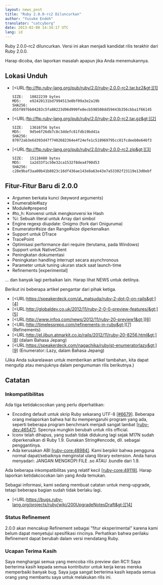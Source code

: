 ```yaml
---
layout: news_post
title: "Ruby 2.0.0-rc2 Diluncurkan"
author: "Yusuke Endoh"
translator: "catcyborg"
date: 2013-02-08 14:34:17 UTC
lang: id
---
```


Ruby 2.0.0-rc2 diluncurkan. Versi ini akan menjadi kandidat rilis terakhir
dari Ruby 2.0.0.

Harap dicoba, dan laporkan masalah apapun jika Anda menemukannya.

## Lokasi Unduh

* [&lt;URL:ftp://ftp.ruby-lang.org/pub/ruby/2.0/ruby-2.0.0-rc2.tar.bz2&gt;][1]

      SIZE:   10822239 bytes
      MD5:    e92420131bd7994513e0bf09a3e2a19b
      SHA256: d55f897bb04283c5fa80223d96d990fe8ecb598508dd59443b356cbba1f66145

* [&lt;URL:ftp://ftp.ruby-lang.org/pub/ruby/2.0/ruby-2.0.0-rc2.tar.gz&gt;][2]

      SIZE:   13616756 bytes
      MD5:    9d5e6f26db7c8c3ddefc81fdb19bd41a
      SHA256: 87072ab3e6d393d47f7402682364e4f24efe1c518969795cc01fcdeeb0e646f3

* [&lt;URL:ftp://ftp.ruby-lang.org/pub/ruby/2.0/ruby-2.0.0-rc2.zip&gt;][3]

      SIZE:   15118480 bytes
      MD5:    1a2d33f1c50e32ca1532f8dea4790d53
      SHA256: c28e9baf3aa00b41b8823c16df436ae143e8a63e43e7a53302f23119e13d0ebf

## Fitur-Fitur Baru di 2.0.0

* Argumen berkata kunci (keyword arguments)
* Enumerable#lazy
* Module#prepend
* \#to\_h: Konvensi untuk mengkonversi ke Hash
* %i: Sebuah literal untuk Array dari simbol
* Engine regexp diupdate: Onigmo (fork dari Oniguruma)
* Enumerator#size dan Range#size diperkenalkan
* Support untuk DTrace
* TracePoint
* Optimisasi performance dari require (terutama, pada Windows)
* Support untuk NativeClient
* Peningkatan dokumentasi
* Peningkatan handling interrupt secara asynchronous
* Parameter untuk tuning ukuran stack saat launch-time
* Refinements \[experimental\]

... dan banyak lagi perbaikan lain. Harap lihat NEWS untuk detilnya.

Berikut ini beberapa artikel pengantar dari pihak ketiga.

* [&lt;URL:https://speakerdeck.com/a\_matsuda/ruby-2-dot-0-on-rails&gt;][4]
* [&lt;URL:http://globaldev.co.uk/2012/11/ruby-2-0-0-preview-features/&gt;][5]
* [&lt;URL:http://www.infoq.com/news/2012/11/ruby-20-preview1&gt;][6]
* [&lt;URL:http://timelessrepo.com/refinements-in-ruby&gt;][7]
  (Refinements)
* [&lt;URL:http://el.jibun.atmarkit.co.jp/rails/2012/11/ruby-20-8256.html&gt;][8]
  (dalam Bahasa Jepang)
* [&lt;URL:https://speakerdeck.com/nagachika/rubyist-enumeratorlazy&gt;][9]
  (Enumerator::Lazy, dalam Bahasa Jepang)

(Jika Anda sukarelawan untuk memberikan artikel tambahan, kita dapat mengutip atau merujuknya dalam pengumuman rilis berikutnya.)

## Catatan

### Inkompatibilitas

Ada tiga ketidakcocokan yang perlu diperhatikan:

* Encoding default untuk skrip Ruby sekarang UTF-8 [\[#6679\]][10]. Beberapa orang
  melaporkan bahwa hal itu mempengaruhi program yang ada, seperti beberapa
  program benchmark menjadi sangat lambat [\[ruby-dev:46547\]][11]. Specnya
  mungkin berubah untuk rilis official.
* Iconv telah dihapus, yang sudah tidak didukung lagi sejak M17N sudah
  diperkenalkan di Ruby 1.9. Gunakan String#encode, dll. sebagai penggantinya.
* Ada kerusakan ABI [\[ruby-core:48984\]][12]. Kami berpikir bahwa pengguna normal
  dapat/sebaiknya menginstal ulang library extension. Anda harus
  menyadari: JANGAN MENGKOPI FILE .so ATAU .bundle dari 1.9.

Ada beberapa inkompatibilitas yang relatif kecil
[\[ruby-core:49119\]][13]. Harap laporkan ketidakcocokan lain yang Anda temukan.

Sebagai informasi, kami sedang membuat catatan untuk meng-upgrade, tetapi
beberapa bagian sudah tidak berlaku lagi.

* [&lt;URL:https://bugs.ruby-lang.org/projects/ruby/wiki/200UpgradeNotesDraft&gt;][14]

### Status Refinement

2\.0.0 akan mencakup Refinement sebagai \"fitur eksperimental\" karena kami
belum dapat menyetujui spesifikasi rincinya. Perhatikan bahwa perilaku Refinement
dapat berubah dalam versi mendatang Ruby.

### Ucapan Terima Kasih

Saya menghargai semua yang mencoba rilis preview dan RC1! Saya berterima kasih kepada
semua kontributor untuk kerja keras mereka memperbaiki banyak bug. Saya juga
sangat berterima kasih kepada semua orang yang membantu saya untuk melakukan rilis ini.



[1]: ftp://ftp.ruby-lang.org/pub/ruby/2.0/ruby-2.0.0-rc2.tar.bz2
[2]: ftp://ftp.ruby-lang.org/pub/ruby/2.0/ruby-2.0.0-rc2.tar.gz
[3]: ftp://ftp.ruby-lang.org/pub/ruby/2.0/ruby-2.0.0-rc2.zip
[4]: https://speakerdeck.com/a_matsuda/ruby-2-dot-0-on-rails
[5]: http://globaldev.co.uk/2012/11/ruby-2-0-0-preview-features/
[6]: http://www.infoq.com/news/2012/11/ruby-20-preview1
[7]: http://timelessrepo.com/refinements-in-ruby
[8]: http://el.jibun.atmarkit.co.jp/rails/2012/11/ruby-20-8256.html
[9]: https://speakerdeck.com/nagachika/rubyist-enumeratorlazy
[10]: https://bugs.ruby-lang.org/issues/6679
[11]: http://blade.nagaokaut.ac.jp/cgi-bin/scat.rb/ruby/ruby-dev/46547
[12]: http://blade.nagaokaut.ac.jp/cgi-bin/scat.rb/ruby/ruby-core/48984
[13]: http://blade.nagaokaut.ac.jp/cgi-bin/scat.rb/ruby/ruby-core/49119
[14]: https://bugs.ruby-lang.org/projects/ruby/wiki/200UpgradeNotesDraft

